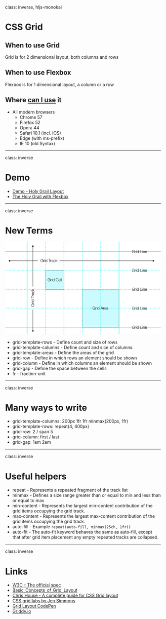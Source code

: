 class: inverse, hljs-monokai

# CSS Grid

## When to use Grid

Grid is for 2 dimensional layout, both columns and rows

## When to use Flexbox

Flexbox is for 1 dimensional layout, a column or a row

## Where [can I use](http://caniuse.com/?utm_campaign=CSS%2BLayout%2BNews&utm_medium=email&utm_source=CSS_Layout_News_87#feat=css-grid) it

- All modern browsers
  - Chrome 57
  - Firefox 52
  - Opera 44
  - Safari 10.1 (incl. iOS)
  - Edge (with ms-prefix)
  - IE 10 (old Syntax)

---
class: inverse

# Demo

- [Demo - Holy Grail Layout](demo.html)
- [The Holy Grail with
Flexbox](https://developer.mozilla.org/en-US/docs/Web/CSS/CSS_Flexible_Box_Layout/Using_CSS_flexible_boxes#Holy_Grail_Layout_example)

---
class: inverse

# New Terms

<img src="grid-terms.png" alt="Grid Terminoligy" height="300px">

- grid-template-rows - Define count and size of rows
- grid-template-columns - Define count and sice of columns
- grid-template-areas - Define the areas of the grid
- grid-row - Define in which rows an element should be shown
- grid-column - Define in which columns an element should be shown
- grid-gap - Define the space between the cells
- fr - fraction-unit

---
class: inverse

# Many ways to write

- grid-template-columns: 200px 1fr 1fr minmax(200px, 1fr)
- grid-template-rows: repeat(4, 400px)
- grid-row: 2 / span 5
- grid-column: first / last
- grid-gap: 1em 2em

---
class: inverse

# Useful helpers

- repeat - Represents a repeated fragment of the track list
- minmax - Defines a size range greater than or equal to min and less than or equal to max
- min-content - Represents the largest min-content contribution of the grid items occupying the grid
track.
- max-content - Represents the largest max-content contribution of the grid items occupying the grid
track.
- auto-fill - Example ```repeat(auto-fill, minmax(25ch, 1fr))```
- auto-fit - The auto-fit keyword behaves the same as auto-fill, except that after grid item
placement any empty repeated tracks are collapsed.

---
class: inverse

# Links

- [W3C - The official spec](https://www.w3.org/TR/css3-grid-layout/)
- [Basic_Concepts_of_Grid_Layout](https://developer.mozilla.org/en-US/docs/Web/CSS/CSS_Grid_Layout/Basic_Concepts_of_Grid_Layout)
- [Chris House - A complete guide for CSS Grid
layout](http://chris.house/blog/a-complete-guide-css-grid-layout/)
- [CSS grid labs by Jen Simmons](http://labs.jensimmons.com/)
- [Grid Layout CodePen](http://codepen.io/collection/DgwjNL/)
- [Griddy.io](http://griddy.io/)


